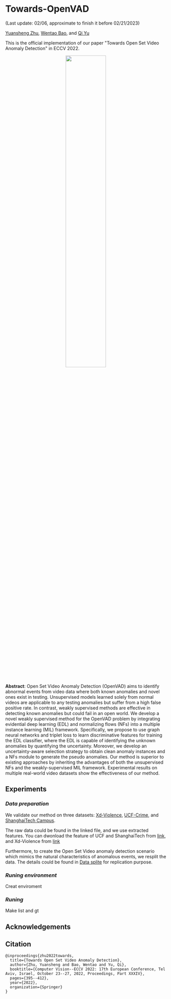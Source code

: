 # Towards-OpenVAD

(Last update: 02/06, approximate to finish it before 02/21/2023)

[Yuansheng Zhu](https://sites.google.com/view/yuz128/home), [Wentao Bao](https://cogito2012.github.io/homepage/), and [Qi Yu](https://www.rit.edu/directory/qyuvks-qi-yu)

This is the official implementation of our paper "Towards Open Set Video Anomaly Detection" in ECCV 2022.


<p align="center">
  <img src="https://github.com/YUZ128pitt/Towards-OpenVAD/files/9181464/framework2.pdf" width=50% height=50%>
</p>

**Abstract**: Open Set Video Anomaly Detection (OpenVAD) aims to identify abnormal events from video data where both known anomalies and novel ones exist in testing. Unsupervised models learned solely from normal videos are applicable to any testing anomalies but suffer from a high false positive rate. In contrast, weakly supervised methods are effective in detecting known anomalies but could fail in an open world. We develop a novel weakly supervised method for the OpenVAD problem by integrating evidential deep learning (EDL) and normalizing flows (NFs) into a multiple instance learning (MIL) framework. Specifically, we propose to use graph neural networks and triplet loss to learn discriminative features for training the EDL classifier, where the EDL is capable of identifying the unknown anomalies by quantifying the uncertainty. Moreover, we develop an uncertainty-aware selection strategy to obtain clean anomaly instances and a NFs module to generate the pseudo anomalies. Our method is superior to existing approaches by inheriting the advantages of both the unsupervised NFs and the weakly-supervised MIL framework. Experimental results on multiple real-world video datasets show the effectiveness of our method.

## Experiments
### *Data preparation*
We validate our method on three datasets: [Xd-Violence](https://roc-ng.github.io/XD-Violence/), [UCF-Crime](https://github.com/WaqasSultani/AnomalyDetectionCVPR2018), and [ShanghaiTech Campus](https://roc-ng.github.io/XD-Violence/). 

The raw data could be found in the linked file, and we use extracted features. You can dwonload the feature of UCF and ShanghaiTech from [link](https://github.com/tianyu0207/RTFM), and Xd-Violence from [link]()

Furthermore, to create the Open Set Video anomaly detection scenario which mimics the natural characteristics of anomalous events, we resplit the data. The details could be found in [Data splite](https://www.dropbox.com/sh/tc095p4s0l827vi/AABPzvLLIcRUuZ47AtQi3ESaa?dl=0) for replication purpose.

### *Runing environment*
Creat enviroment

### *Runing*
Make list and gt


## Acknowledgements


## Citation
```
@inproceedings{zhu2022towards,
  title={Towards Open Set Video Anomaly Detection},
  author={Zhu, Yuansheng and Bao, Wentao and Yu, Qi},
  booktitle={Computer Vision--ECCV 2022: 17th European Conference, Tel Aviv, Israel, October 23--27, 2022, Proceedings, Part XXXIV},
  pages={395--412},
  year={2022},
  organization={Springer}
}
```


